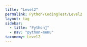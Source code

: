 ```yaml
---
title: "Level2"
permalink: Python/CodingTest/Level2
layout: tag
sidebar:
  - title: "Python🐸"
  - nav: "python-menu"
taxonomy: Level2
---
```

